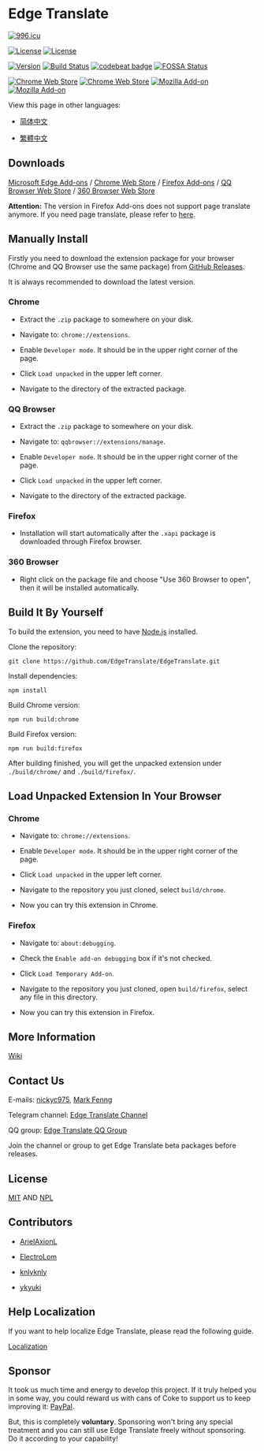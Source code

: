 # Edge Translate

[![996.icu](https://img.shields.io/badge/link-996.icu-red.svg)](https://996.icu)

[![License](https://img.shields.io/badge/License-MIT-blue.svg)](https://github.com/EdgeTranslate/EdgeTranslate/blob/master/LICENSE.MIT)
[![License](https://img.shields.io/badge/License-NPL%20(The%20996%20Prohibited%20License)-blue.svg)](https://github.com/EdgeTranslate/EdgeTranslate/blob/master/LICENSE.NPL)

[![Version](https://img.shields.io/github/release/EdgeTranslate/EdgeTranslate.svg?label=version)](https://github.com/EdgeTranslate/EdgeTranslate/releases)
[![Build Status](https://travis-ci.org/EdgeTranslate/EdgeTranslate.svg?branch=master)](https://travis-ci.org/EdgeTranslate/EdgeTranslate)
[![codebeat badge](https://codebeat.co/badges/93aa3e86-a3e7-449f-bda2-abdc34595ebb)](https://codebeat.co/projects/github-com-edgetranslate-edgetranslate-master)
[![FOSSA Status](https://app.fossa.io/api/projects/git%2Bgithub.com%2FEdgeTranslate%2FEdgeTranslate.svg?type=shield)](https://app.fossa.io/projects/git%2Bgithub.com%2FEdgeTranslate%2FEdgeTranslate?ref=badge_shield)

[![Chrome Web Store](https://badgen.net/chrome-web-store/users/bocbaocobfecmglnmeaeppambideimao?icon=chrome&color=green)](https://chrome.google.com/webstore/detail/bocbaocobfecmglnmeaeppambideimao?hl=en)
[![Chrome Web Store](https://badgen.net/chrome-web-store/stars/bocbaocobfecmglnmeaeppambideimao?icon=chrome&color=green)](https://chrome.google.com/webstore/detail/bocbaocobfecmglnmeaeppambideimao?hl=en)
[![Mozilla Add-on](https://badgen.net/amo/users/edge_translate?icon=firefox&color=green)](https://addons.mozilla.org/firefox/addon/edge_translate/)
[![Mozilla Add-on](https://badgen.net/amo/stars/edge_translate?icon=firefox&color=green)](https://addons.mozilla.org/firefox/addon/edge_translate/)

View this page in other languages:

* [简体中文](./docs/README_CN.md)

* [繁體中文](./docs/README_TW.md)

## Downloads

[Microsoft Edge Add-ons](https://microsoftedge.microsoft.com/addons/detail/bfdogplmndidlpjfhoijckpakkdjkkil)
/ [Chrome Web Store](https://chrome.google.com/webstore/detail/bocbaocobfecmglnmeaeppambideimao)
/ [Firefox Add-ons](https://addons.mozilla.org/firefox/addon/edge_translate/)
/ [QQ Browser Web Store](https://appcenter.browser.qq.com/search/detail?key=edgetranslate&id=bocbaocobfecmglnmeaeppambideimao%20&title=edgetranslate)
/ [360 Browser Web Store](https://ext.se.360.cn/webstore/detail/jkhojcaggkaojlhfddocjkkphfdkejeg)

__Attention:__ The version in Firefox Add-ons does not support page translate anymore. If you need page translate, please refer to [here](./docs/wiki/en/ToFirefoxUsers.md).

## Manually Install

Firstly you need to download the extension package for your browser (Chrome and QQ Browser use the same package) from [GitHub Releases](https://github.com/EdgeTranslate/EdgeTranslate/releases).

It is always recommended to download the latest version.

### Chrome

* Extract the `.zip` package to somewhere on your disk.

* Navigate to: `chrome://extensions`.

* Enable `Developer mode`. It should be in the upper right corner of the page.

* Click `Load unpacked` in the upper left corner.

* Navigate to the directory of the extracted package.

### QQ Browser

* Extract the `.zip` package to somewhere on your disk.

* Navigate to: `qqbrowser://extensions/manage`.

* Enable `Developer mode`. It should be in the upper right corner of the page.

* Click `Load unpacked` in the upper left corner.

* Navigate to the directory of the extracted package.

### Firefox

* Installation will start automatically after the `.xapi` package is downloaded through Firefox browser.

### 360 Browser

* Right click on the package file and choose "Use 360 Browser to open", then it will be installed automatically.

## Build It By Yourself

To build the extension, you need to have [Node.js](https://nodejs.org/) installed.

Clone the repository:

```shell
git clone https://github.com/EdgeTranslate/EdgeTranslate.git
```

Install dependencies:

```shell
npm install
```

Build Chrome version:

```shell
npm run build:chrome
```

Build Firefox version:

```shell
npm run build:firefox
```

After building finished, you will get the unpacked extension under `./build/chrome/` and `./build/firefox/`.

## Load Unpacked Extension In Your Browser

### Chrome

* Navigate to: `chrome://extensions`.

* Enable `Developer mode`. It should be in the upper right corner of the page.

* Click `Load unpacked` in the upper left corner.

* Navigate to the repository you just cloned, select `build/chrome`.

* Now you can try this extension in Chrome.

### Firefox

* Navigate to: `about:debugging`.

* Check the `Enable add-on debugging` box if it's not checked.

* Click `Load Temporary Add-on`.

* Navigate to the repository you just cloned, open `build/firefox`, select any file in this directory.

* Now you can try this extension in Firefox.

## More Information

[Wiki](./docs/wiki/en/Introduction.md)

## Contact Us

E-mails: [nickyc975](mailto:chenjinlong2016@outlook.com), [Mark Fenng](mailto:f18846188605@gmail.com)

Telegram channel: [Edge Translate Channel](https://t.me/EdgeTranslate)

QQ group: [Edge Translate QQ Group](https://jq.qq.com/?_wv=1027&k=gT5EYfFB)

Join the channel or group to get Edge Translate beta packages before releases.

## License

[MIT](./LICENSE.MIT) AND [NPL](./LICENSE.NPL)

## Contributors

* [ArielAxionL](https://github.com/axionl) 

* [ElectroLom](https://github.com/electrolom42)

* [knlyknly](https://github.com/knlyknly)

* [ykyuki](https://github.com/ykyuki)

## Help Localization

If you want to help localize Edge Translate, please read the following guide.

[Localization](./docs/wiki/en/Localization.md)

## Sponsor

It took us much time and energy to develop this project. If it truly helped you in some way, you could reward us with cans of Coke to support us to keep improving it: [PayPal](https://paypal.me/EdgeTranslate).

But, this is completely __voluntary__. Sponsoring won't bring any special treatment and you can still use Edge Translate freely without sponsoring. Do it according to your capability!
